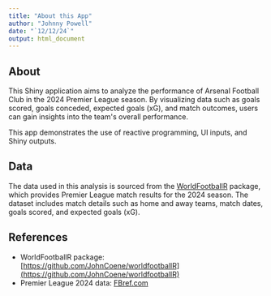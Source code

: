 ```yaml
---
title: "About this App"
author: "Johnny Powell"
date: "`12/12/24`"
output: html_document
---
```

## About

This Shiny application aims to analyze the performance of Arsenal Football Club in the 2024 Premier League season. By visualizing data such as goals scored, goals conceded, expected goals (xG), and match outcomes, users can gain insights into the team's overall performance.

This app demonstrates the use of reactive programming, UI inputs, and Shiny outputs.

## Data

The data used in this analysis is sourced from the [WorldFootballR](https://github.com/JohnCoene/worldfootballR) package, which provides Premier League match results for the 2024 season. The dataset includes match details such as home and away teams, match dates, goals scored, and expected goals (xG).

## References
- WorldFootballR package: [https://github.com/JohnCoene/worldfootballR](https://github.com/JohnCoene/worldfootballR)
- Premier League 2024 data: [FBref.com](https://fbref.com)
